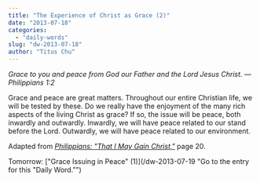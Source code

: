 ```yaml
---
title: "The Experience of Christ as Grace (2)"
date: "2013-07-18"
categories: 
  - "daily-words"
slug: "dw-2013-07-18"
author: "Titus Chu"
---
```


_Grace to you and peace from God our Father and the Lord Jesus Christ._ _— Philippians 1:2_

Grace and peace are great matters. Throughout our entire Christian life, we will be tested by these. Do we really have the enjoyment of the many rich aspects of the living Christ as grace? If so, the issue will be peace, both inwardly and outwardly. Inwardly, we will have peace related to our stand before the Lord. Outwardly, we will have peace related to our environment.

Adapted from _[Philippians: "That I May Gain Christ,"](/book-philippians "Go to the listing for this book.")_ page 20.

Tomorrow: ["Grace Issuing in Peace" (1)](/dw-2013-07-19 "Go to the entry for this "Daily Word."")
